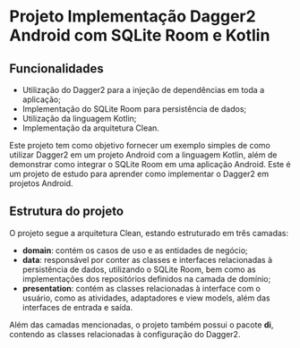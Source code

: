 <h1>Projeto Implementação Dagger2 Android com SQLite Room e Kotlin</h1>

<h2>Funcionalidades</h2>
<ul>
  <li>Utilização do Dagger2 para a injeção de dependências em toda a aplicação;</li>
  <li>Implementação do SQLite Room para persistência de dados;</li>
  <li>Utilização da linguagem Kotlin;</li>
  <li>Implementação da arquitetura Clean.</li>
</ul>

<p>Este projeto tem como objetivo fornecer um exemplo simples de como utilizar Dagger2 em um projeto Android com a linguagem Kotlin, além de demonstrar como integrar o SQLite Room em uma aplicação Android. Este é um projeto de estudo para aprender como implementar o Dagger2 em projetos Android.</p>

<h2>Estrutura do projeto</h2>
<p>O projeto segue a arquitetura Clean, estando estruturado em três camadas:</p>
<ul>
  <li><strong>domain</strong>: contém os casos de uso e as entidades de negócio;</li>
  <li><strong>data</strong>: responsável por conter as classes e interfaces relacionadas à persistência de dados, utilizando o SQLite Room, bem como as implementações dos repositórios definidos na camada de domínio;</li>
  <li><strong>presentation</strong>: contém as classes relacionadas à interface com o usuário, como as atividades, adaptadores e view models, além das interfaces de entrada e saída.</li>
</ul>

<p>Além das camadas mencionadas, o projeto também possui o pacote <strong>di</strong>, contendo as classes relacionadas à configuração do Dagger2.</p>
